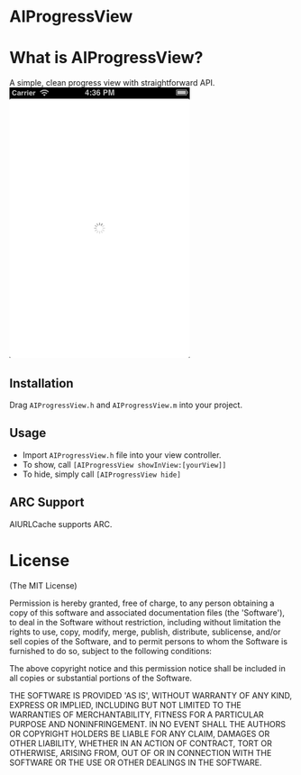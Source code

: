 AIProgressView
==============

# What is AIProgressView?

A simple, clean progress view with straightforward API.
![Screenshot](/Screenshot.png)

## Installation

Drag ```AIProgressView.h``` and ```AIProgressView.m``` into your project. 

## Usage

* Import ```AIProgressView.h``` file into your view controller.
* To show, call ```[AIProgressView showInView:[yourView]]```
* To hide, simply call ```[AIProgressView hide]```

## ARC Support

AIURLCache supports ARC. 

# License

(The MIT License)

Permission is hereby granted, free of charge, to any person obtaining
a copy of this software and associated documentation files (the
'Software'), to deal in the Software without restriction, including
without limitation the rights to use, copy, modify, merge, publish,
distribute, sublicense, and/or sell copies of the Software, and to
permit persons to whom the Software is furnished to do so, subject to
the following conditions:

The above copyright notice and this permission notice shall be
included in all copies or substantial portions of the Software.

THE SOFTWARE IS PROVIDED 'AS IS', WITHOUT WARRANTY OF ANY KIND,
EXPRESS OR IMPLIED, INCLUDING BUT NOT LIMITED TO THE WARRANTIES OF
MERCHANTABILITY, FITNESS FOR A PARTICULAR PURPOSE AND NONINFRINGEMENT.
IN NO EVENT SHALL THE AUTHORS OR COPYRIGHT HOLDERS BE LIABLE FOR ANY
CLAIM, DAMAGES OR OTHER LIABILITY, WHETHER IN AN ACTION OF CONTRACT,
TORT OR OTHERWISE, ARISING FROM, OUT OF OR IN CONNECTION WITH THE
SOFTWARE OR THE USE OR OTHER DEALINGS IN THE SOFTWARE.